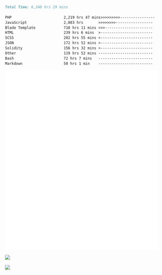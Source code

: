 <!--START_SECTION:waka-->

```markdown
Total Time: 6,248 hrs 29 mins

PHP                        2,219 hrs 47 mins>>>>>>>>>----------------   34.86 %
JavaScript                 2,083 hrs       >>>>>>>>-----------------   32.71 %
Blade Template             710 hrs 11 mins >>>----------------------   11.15 %
HTML                       239 hrs 6 mins  >------------------------   03.75 %
SCSS                       202 hrs 55 mins >------------------------   03.19 %
JSON                       172 hrs 52 mins >------------------------   02.71 %
Solidity                   156 hrs 32 mins >------------------------   02.46 %
Other                      119 hrs 52 mins -------------------------   01.88 %
Bash                       72 hrs 7 mins   -------------------------   01.13 %
Markdown                   50 hrs 1 min    -------------------------   00.79 %
```

<!--END_SECTION:waka-->

![](https://raw.githubusercontent.com/DrMaxis/github-stats-transparent/output/generated/overview.svg)
![](https://raw.githubusercontent.com/DrMaxis/github-stats-transparent/output/generated/languages.svg)

![](https://git-readme-stats-drmaxis-projects.vercel.app/api?username=drmaxis&show_icons=true&theme=outrun&count_private=true&show=reviews,discussions_started,discussions_answered,prs_merged,prs_merged_percentage&custom_title=2024%20Github%20Rank)
 
<a href="https://count.getloli.com/"><img src="https://count.getloli.com/get/@:maxis-the-alchemist?theme=rule34"></a>
<!-- https://count.getloli.com/get/@alchemist?theme=rule34 -->
<br>
